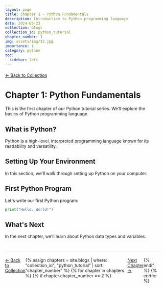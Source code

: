 ```yaml
---
layout: page
title: Chapter 1 - Python Fundamentals
description: Introduction to Python programming language
date: 2024-05-23
collection: blogs
collection_id: python_tutorial
chapter_number: 1
img: assets/img/12.jpg
importance: 1
category: python
toc:
  sidebar: left
---
```


<div class="chapter-navigation">
  <a href="/blogs/python-tutorial/" class="btn btn-sm">← Back to Collection</a>
</div>

# Chapter 1: Python Fundamentals

This is the first chapter of our Python tutorial series. We'll explore the basics of Python programming language.

## What is Python?

Python is a high-level, interpreted programming language known for its readability and versatility.

## Setting Up Your Environment

In this section, we'll walk through setting up Python on your computer.

## First Python Program

Let's write our first Python program:

```python
print("Hello, World!")
```

## What's Next

In the next chapter, we'll learn about Python data types and variables.

<div class="chapter-navigation bottom">
  <a href="/blogs/python-tutorial/" class="btn btn-sm">← Back to Collection</a>
  {% assign chapters = site.blogs | where: "collection_id", "python_tutorial" | sort: "chapter_number" %}
  {% for chapter in chapters %}
    {% if chapter.chapter_number == 2 %}
      <a href="{{ chapter.url | relative_url }}" class="btn btn-sm">Next Chapter →</a>
    {% endif %}
  {% endfor %}
</div>

<style>
.chapter-navigation {
  margin: 20px 0;
  display: flex;
  justify-content: space-between;
}

.chapter-navigation.bottom {
  border-top: 1px solid #eee;
  padding-top: 20px;
  margin-top: 40px;
}
</style>

